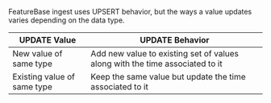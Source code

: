 FeatureBase ingest uses UPSERT behavior, but the ways a value updates varies depending on the data type.

| UPDATE Value | UPDATE Behavior |
|---|---|
| New value of same type | Add new value to existing set of values along with the time associated to it |
| Existing value of same type | Keep the same value but update the time associated to it |